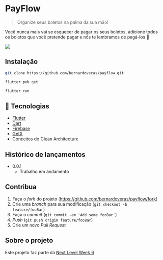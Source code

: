 # PayFlow
> Organize seus boletos na palma da sua mão!

Você nunca mais vai se esquecer de pagar os seus boletos, adicione todos os boletos que você pretende pagar e
nós te lembramos de pagá-los 🥳

![](../header.png)

## Instalação

```bash
git clone https://github.com/bernardoveras/payflow.git

flutter pub get

flutter run
```

## :rocket: Tecnologias

* [Flutter](https://flutter.dev)
* [Dart](https://dart.dev)
* [Firebase](https://firebase.google.com/?hl=pt-br)
* [GetX](https://github.com/jonataslaw/getx)
* Conceitos do Clean Architecture

## Histórico de lançamentos

* 0.0.1
    * Trabalho em andamento

## Contribua

1. Faça o _fork_ do projeto (<https://github.com/bernardoveras/payflow/fork>)
2. Crie uma _branch_ para sua modificação (`git checkout -b feature/fooBar`)
3. Faça o _commit_ (`git commit -am 'Add some fooBar'`)
4. _Push_ (`git push origin feature/fooBar`)
5. Crie um novo _Pull Request_

## Sobre o projeto
Este projeto faz parte da [Next Level Week 6](https://nextlevelweek.com)

